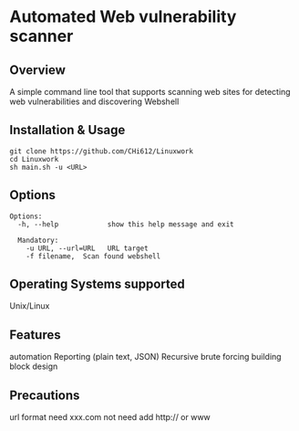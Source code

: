 # Automated Web vulnerability scanner
## Overview
A simple command line tool that supports scanning web sites for detecting web vulnerabilities and discovering Webshell
## Installation & Usage
```
git clone https://github.com/CHi612/Linuxwork
cd Linuxwork
sh main.sh -u <URL>
```
## Options
```
Options:
  -h, --help            show this help message and exit

  Mandatory:
    -u URL, --url=URL   URL target
    -f filename,  Scan found webshell
```
## Operating Systems supported
Unix/Linux

## Features
automation
Reporting (plain text, JSON)
Recursive brute forcing
building block design

## Precautions
url format need xxx.com  not need add http:// or www
